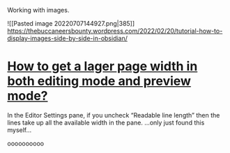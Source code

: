 Working with images.



![[Pasted image 20220707144927.png|385]]
https://thebuccaneersbounty.wordpress.com/2022/02/20/tutorial-how-to-display-images-side-by-side-in-obsidian/


# [How to get a lager page width in both editing mode and preview mode?](https://forum.obsidian.md/t/how-to-get-a-lager-page-width-in-both-editing-mode-and-preview-mode/7555)
In the Editor Settings pane, if you uncheck “Readable line length” then the lines take up all the available width in the pane.
…only just found this myself…













oooooooooo